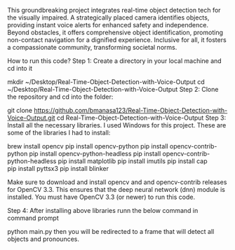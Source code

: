 This groundbreaking project integrates real-time object detection tech for the visually impaired. A strategically placed camera identifies objects, providing instant voice alerts for enhanced safety and independence. Beyond obstacles, it offers comprehensive object identification, promoting non-contact navigation for a dignified experience. Inclusive for all, it fosters a compassionate community, transforming societal norms.

How to run this code?
Step 1: Create a directory in your local machine and cd into it

mkdir ~/Desktop/Real-Time-Object-Detection-with-Voice-Output
cd ~/Desktop/Real-Time-Object-Detection-with-Voice-Output
Step 2: Clone the repository and cd into the folder:

git clone https://github.com/bmanasa123/Real-Time-Object-Detection-with-Voice-Output.git
cd Real-Time-Object-Detection-with-Voice-Output
Step 3: Install all the necessary libraries. I used Windows for this project. These are some of the libraries I had to install:

brew install opencv
pip install opencv-python
pip install opencv-contrib-python
pip install opencv-python-headless
pip install opencv-contrib-python-headless
pip install matplotlib
pip install imutils
pip install cap                
pip install pyttsx3
pip install blinker

Make sure to download and install opencv and and opencv-contrib releases for OpenCV 3.3. This ensures that the deep neural network (dnn) module is installed. You must have OpenCV 3.3 (or newer) to run this code.

Step 4: After installing above libraries runn the below command in command prompt 

python main.py 
then you will be redirected to a frame that will detect all objects and pronounces.
